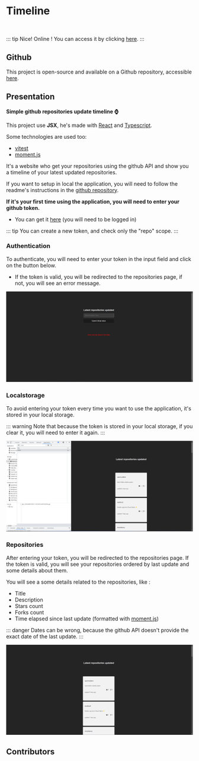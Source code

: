 <script setup>
import { VPTeamMembers } from 'vitepress/theme'

const additionalsMembers = []

const members = [
	...additionalsMembers,
  {
		avatar: "https://github.com/AlxisHenry.png",
		name: "Alexis Henry",
		title: "Contributor",
		links: [
			{ icon: "github", link: "https://github.com/Alxishenry" },
			{
				icon: "linkedin",
				link: "https://www.linkedin.com/in/alexishenry03",
			},
  	],
  },
];

</script>

# Timeline <Badge type="tip" text="v1.1.0" />

<br>

::: tip Nice!
Online ! You can access it by clicking [here](https://alxishenry.github.io/timeline/).
:::

## Github

This project is open-source and available on a Github repository, accessible [here](https://github.com/AlxisHenry/timeline).

## Presentation

**Simple github repositories update timeline ⌚**

This project use <strong>JSX</strong>, he's made with [React](https://fr.reactjs.org/) and [Typescript](https://www.typescriptlang.org/). 

Some technologies are used too: 

- [vitest](https://vitest.dev/)
- [moment.js](https://momentjs.com/)

It's a website who get your repositories using the github API and show you a timeline of your latest updated repositories. 

If you want to setup in local the application, you will need to follow the readme's instructions in the [github repository](https://github.com/AlxisHenry/timeline).

**If it's your first time using the application, you will need to enter your github token.**

- You can get it [here](https://github.com/settings/tokens) (you will need to be logged in)

::: tip
You can create a new token, and check only the "repo" scope.
:::

### Authentication

To authenticate, you will need to enter your token in the input field and click on the button below. 

- If the token is valid, you will be redirected to the repositories page, if not, you will see an error message.

![Timeline Homepage](/static/timeline-token.png)

### Localstorage

To avoid entering your token every time you want to use the application, it's stored in your local storage.

::: warning
Note that because the token is stored in your local storage, if you clear it, you will need to enter it again.
:::

![Timeline Homepage](/static/timeline-localstorage.png)

### Repositories

After entering your token, you will be redirected to the repositories page. 
If the token is valid, you will see your repositories ordered by last update and some details about them.

You will see a some details related to the repositories, like :

- Title
- Description
- Stars count
- Forks count
- Time elapsed since last update (formatted with [moment.js](https://momentjs.com/))

::: danger
Dates can be wrong, because the github API doesn't provide the exact date of the last update.
:::

![Timeline Homepage](/static/timeline-repositories.png)

## Contributors

<VPTeamMembers size="medium" :members="members" />
